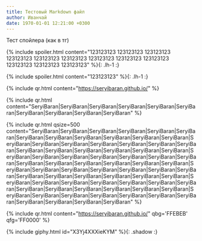 ```yaml
---
title: Тестовый Markdown файл
author: Иванчай
date: 1970-01-01 12:21:00 +0300
---
```


Тест спойлера (как в тг)

{% include spoiler.html content="123123123 123123123 123123123 123123123 123123123 123123123 123123123 123123123 123123123 123123123 123123123 123123123" %}{: .lh-1 :}

{% include spoiler.html content="123123123" %}{: .lh-1 :}

{% include qr.html content="https://seryibaran.github.io/" %}

{% include qr.html content="SeryiBaran|SeryiBaran|SeryiBaran|SeryiBaran|SeryiBaran|SeryiBaran|SeryiBaran|SeryiBaran|SeryiBaran|SeryiBaran" %}

{% include qr.html qsize=500 content="SeryiBaran|SeryiBaran|SeryiBaran|SeryiBaran|SeryiBaran|SeryiBaran|SeryiBaran|SeryiBaran|SeryiBaran|SeryiBaran|SeryiBaran|SeryiBaran|SeryiBaran|SeryiBaran|SeryiBaran|SeryiBaran|SeryiBaran|SeryiBaran|SeryiBaran|SeryiBaran|SeryiBaran|SeryiBaran|SeryiBaran|SeryiBaran|SeryiBaran|SeryiBaran|SeryiBaran|SeryiBaran|SeryiBaran|SeryiBaran|SeryiBaran|SeryiBaran|SeryiBaran|SeryiBaran|SeryiBaran|SeryiBaran|SeryiBaran|SeryiBaran|SeryiBaran|SeryiBaran|SeryiBaran|SeryiBaran|SeryiBaran|SeryiBaran|SeryiBaran|SeryiBaran|SeryiBaran|SeryiBaran|SeryiBaran|SeryiBaran|SeryiBaran|SeryiBaran|SeryiBaran|SeryiBaran|SeryiBaran|SeryiBaran|SeryiBaran|SeryiBaran|SeryiBaran|SeryiBaran|SeryiBaran|SeryiBaran|SeryiBaran|SeryiBaran|SeryiBaran|SeryiBaran|SeryiBaran|SeryiBaran|SeryiBaran|SeryiBaran|SeryiBaran|SeryiBaran|SeryiBaran|SeryiBaran|SeryiBaran" %}


{% include qr.html content="https://seryibaran.github.io/" qbg='FFEBEB' qfg='FF0000' %}

{% include giphy.html id="X3Yj4XXXieKYM" %}{: .shadow :}
